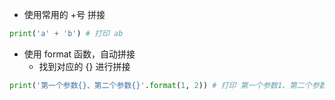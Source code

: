 - 使用常用的 +号 拼接
```py
print('a' + 'b') # 打印 ab
```

- 使用 format 函数，自动拼接
  - 找到对应的 {} 进行拼接
```py
print('第一个参数{}、第二个参数{}'.format(1, 2)) # 打印 第一个参数1、第二个参数2
```